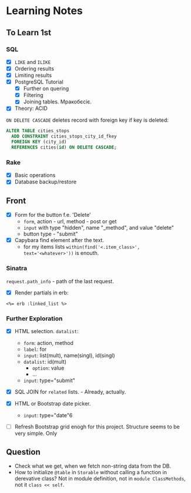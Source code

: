 # Learning Notes #

## To Learn 1st ##

### SQL ###

- [x] ```LIKE``` and ```ILIKE```
- [x] Ordering results
- [x] Limiting results
- [x] PostgreSQL Tutorial
  - [x] Further on quering  
  - [x] Filtering
  - [x] Joining tables.  Мракобєсіє.
- [x] Theory: ACID

`ON DELETE CASCADE` deletes record with foreign key if key is deleted:

```sql
ALTER TABLE cities_stops 
  ADD CONSTRAINT cities_stops_city_id_fkey 
  FOREIGN KEY (city_id) 
  REFERENCES cities(id) ON DELETE CASCADE;
```

### Rake ###

- [x] Basic operations
- [x] Database backup/restore

## Front ##

- [x] Form for the button f.e. 'Delete'
  - `form`, action - url, method - post or get
  - `input` with type "hidden", name "_method", and value "delete"
  - button type - "submit"
- [x] Capybara find element after the text.
  - for my items lists `within(find('<.item_class>', text='<whatever>'))` is enouth.

### Sinatra ###

`request.path_info` - path of the last request.

- [x] Render partials in erb:

`<%= erb :linked_list %>`

### Further Exploration ###

- [x] HTML selection. `datalist`:
  - `form`: action, method
  - `label`: for
  - `input`: list(mult), name(singl), id(singl)
  - `datalist`: id(mult)
    - `option`: value
    - ...
  - `input`: type="submit"
  
- [x] SQL JOIN for `related` lists. - Already, actually.
- [x] HTML or Bootstrap date picker.
  - `input`: type="date"6
- [ ] Refresh Bootstrap grid enogh for this project.
  Structure seems to be very simple. Only 

## Question ##

- Check what we get, when we fetch non-string data from the DB.
- How to initialize ```@table``` in ```Storable``` without calling a function in derevative class?  Not in module definition, not in ```module ClassMethods```, not it ```class << self```.
